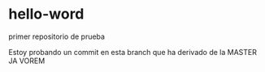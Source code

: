 # hello-word
primer repositorio de prueba

Estoy probando un commit en esta branch que ha derivado de la MASTER
JA VOREM
